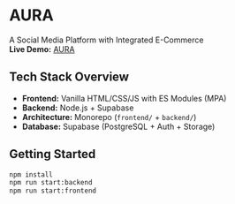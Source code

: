 # AURA

A Social Media Platform with Integrated E-Commerce  
**Live Demo:** [AURA](https://krnsa.github.io/AURA/)

## Tech Stack Overview

- **Frontend:** Vanilla HTML/CSS/JS with ES Modules (MPA)
- **Backend:** Node.js + Supabase
- **Architecture:** Monorepo (`frontend/` + `backend/`)
- **Database:** Supabase (PostgreSQL + Auth + Storage)

## Getting Started

```bash
npm install
npm run start:backend
npm run start:frontend
```
